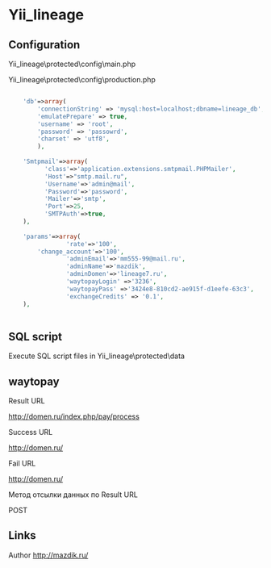 Yii_lineage
========
Configuration
------------------------------
Yii_lineage\protected\config\main.php

Yii_lineage\protected\config\production.php

```php

	'db'=>array(
		'connectionString' => 'mysql:host=localhost;dbname=lineage_db',
		'emulatePrepare' => true,
		'username' => 'root',
		'password' => 'passowrd',
		'charset' => 'utf8',
		),
    
	'Smtpmail'=>array(
	      'class'=>'application.extensions.smtpmail.PHPMailer',
	      'Host'=>"smtp.mail.ru",
	      'Username'=>'admin@mail',
	      'Password'=>'password',
	      'Mailer'=>'smtp',
	      'Port'=>25,
	      'SMTPAuth'=>true, 
    ),
      
	'params'=>array(
                'rate'=>'100',
		'change_account'=>'100',
                'adminEmail'=>'mm555-99@mail.ru',
                'adminName'=>'mazdik',
                'adminDomen'=>'lineage7.ru',
                'waytopayLogin' =>'3236',
                'waytopayPass' =>'3424e8-810cd2-ae915f-d1eefe-63c3',
                'exchangeCredits' => '0.1',
	),
      
```
SQL script
------------------------------
Execute SQL script files in Yii_lineage\protected\data


waytopay
------------------------------
Result URL

http://domen.ru/index.php/pay/process

Success URL

http://domen.ru/

Fail URL

http://domen.ru/

Метод отсылки данных по Result URL

POST



Links
------------------------------
Author http://mazdik.ru/
